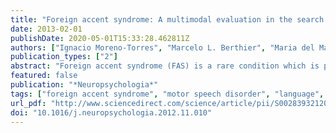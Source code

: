 ```yaml
---
title: "Foreign accent syndrome: A multimodal evaluation in the search of neuroscience-driven treatments"
date: 2013-02-01
publishDate: 2020-05-01T15:33:28.462811Z
authors: ["Ignacio Moreno-Torres", "Marcelo L. Berthier", "Maria del Mar Cid", "Cristina Green", "Antonio Gutiérrez", "Natalia García-Casares", "Seán Froudist Walsh", "Alejandro Nabrozidis", "Julia Sidorova", "Guadalupe Dávila", "Cristóbal Carnero-Pardo"]
publication_types: ["2"]
abstract: "Foreign accent syndrome (FAS) is a rare condition which is placed in the mildest end of the spectrum of speech disorders. The impairment, not severe enough to elicit phonological errors, is associated with various alterations in the fine execution of speech sounds which cause the impression of foreignness. There is a growing interest in the study of linguistic and paralinguistic components, psychosocial aftermaths, and neural basis of FAS, but there are not yet neuroscience-driven treatments for this condition. A multimodal evaluation was conducted in a single patient with the aim of searching for clues which may assist to design neuroscience-driven therapies. The patient was a middle-aged bilingual woman who had chronic FAS. She had segmental deficits, abnormal production of linguistic and emotional prosody, impaired verbal communication, and reduced motivation and social engagement. Magnetic resonance imaging showed bilateral small lesions mainly affecting the left deep frontal operculum and dorsal anterior insula. Diffusion tensor tractography suggested disrupted left deep frontal operculum-anterior insula connectivity. Metabolic activity measured with positron emission tomography was primarily decreased in key components of networks implicated in planning and execution of speech production, cognitive control and emotional communication (Brodmann’s areas 4/6/9/10/13/25/47, basal ganglia, and anterior cerebellar vermis). Compensatory increases of metabolic activity were found in cortical areas (left anterior cingulate gyrus, left superior temporal gyrus and right prefrontal cortex) associated with feedback and focal attention processes critical for monitoring and adjustment of verbal utterances. Moreover, bilateral structural and functional abnormalities probably interrupted the trajectory of the lateral and medial cholinergic pathways causing region-specific hypoactivity. The results from this study provide targets for further investigation and some clues to design therapeutic interventions."
featured: false
publication: "*Neuropsychologia*"
tags: ["foreign accent syndrome", "motor speech disorder", "language", "tractography", "stroke"]
url_pdf: "http://www.sciencedirect.com/science/article/pii/S0028393212004770"
doi: "10.1016/j.neuropsychologia.2012.11.010"
---
```


